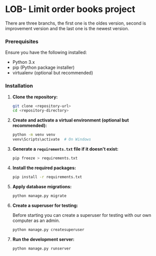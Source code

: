 # LOB- Limit order books project

There are three branchs, the first one is the oldes version, second is improvement version and the last one is the newest version.

### Prerequisites

Ensure you have the following installed:
- Python 3.x
- pip (Python package installer)
- virtualenv (optional but recommended)

### Installation

1. **Clone the repository:**
   ```sh
   git clone <repository-url>
   cd <repository-directory>
   ```

2. **Create and activate a virtual environment (optional but recommended):**
   ```sh
   python -m venv venv
   venv\Scripts\activate  # On Windows
   ```

3. **Generate a `requirements.txt` file if it doesn't exist:**
   ```sh
   pip freeze > requirements.txt
   ```

4. **Install the required packages:**
   ```sh
   pip install -r requirements.txt
   ```

5. **Apply database migrations:**
   ```sh
   python manage.py migrate
   ```

6. **Create a superuser for testing:**
   
   Before starting you can create a superuser for testing with our own computer as an admin.
   ```sh
   python manage.py createsuperuser
   ```

8. **Run the development server:**
   ```sh
   python manage.py runserver
   ```
